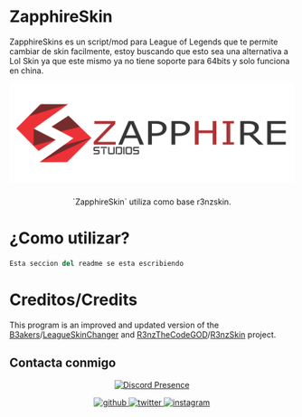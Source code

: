  # **ZapphireSkin**

ZapphireSkins es un script/mod para League of Legends que te permite cambiar de skin facilmente, estoy buscando que esto sea una alternativa a Lol Skin ya que este mismo ya no tiene soporte para 64bits y solo funciona en china.

<img src="https://github.com/KONN0R-DEV/ZapphireSkins/blob/main/zapphirestudios%20(1).png?raw=true">

###
<center>`ZapphireSkin` utiliza como base r3nzskin.</center>

# ¿Como utilizar?

```python
Esta seccion del readme se esta escribiendo

```

# Creditos/Credits
   This program is an improved and updated version of the <a href="https://github.com/B3akers">B3akers</a>/<a href="https://github.com/B3akers/LeagueSkinChanger">LeagueSkinChanger</a> and <a href="https://github.com/R3nzTheCodeGOD">R3nzTheCodeGOD</a>/<a href="https://github.com/R3nzTheCodeGOD/R3nzSkin">R3nzSkin</a> project.




## Contacta conmigo 

<div id="Unawea2" align="Center">

[![Discord Presence](https://lanyard.cnrad.dev/api/817559254071509032)](https://discord.com/users/817559254071509032)

</div>

<div align="center">
<a href="https://github.com/KONN0R-DEV" target="_blank">
<img src=https://img.shields.io/badge/github-%2324292e.svg?&style=for-the-badge&logo=github&logoColor=white alt=github style="margin-bottom: 5px;" />
</a>
<a href="https://twitter.com/ImNotKonnor" target="_blank">
<img src=https://img.shields.io/badge/twitter-%2300acee.svg?&style=for-the-badge&logo=twitter&logoColor=white alt=twitter style="margin-bottom: 5px;" />
</a>
<a href="https://linkedin.com/in/konnorlovegood" target="_blank">
<a href="https://instagram.com/imnotkonnor" target="_blank">
<img src=https://img.shields.io/badge/instagram-%23000000.svg?&style=for-the-badge&logo=instagram&logoColor=white alt=instagram style="margin-bottom: 5px;" />
</a>  
</div>  
  